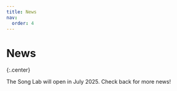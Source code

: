 ```yaml
---
title: News
nav:
  order: 4
---
```


# News

{:.center}

The Song Lab will open in July 2025. Check back for more news!

<!-- {% include list.html data="posts" component="post-excerpt" %} -->

